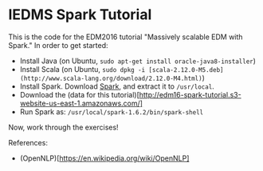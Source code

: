# IEDMS Spark Tutorial

This is the code for the EDM2016 tutorial "Massively scalable EDM with
Spark." In order to get started:

* Install Java (on Ubuntu, `sudo apt-get install oracle-java8-installer`)
* Install Scala (on Ubuntu, `sudo dpkg -i [scala-2.12.0-M5.deb](http://www.scala-lang.org/download/2.12.0-M4.html)`)
* Install Spark. Download [Spark](https://spark.apache.org/downloads.html), and extract it to `/usr/local`.
* Download the (data for this tutorial)[http://edm16-spark-tutorial.s3-website-us-east-1.amazonaws.com/]
* Run Spark as: `/usr/local/spark-1.6.2/bin/spark-shell`

Now, work through the exercises!

References: 

* (OpenNLP)[https://en.wikipedia.org/wiki/OpenNLP]